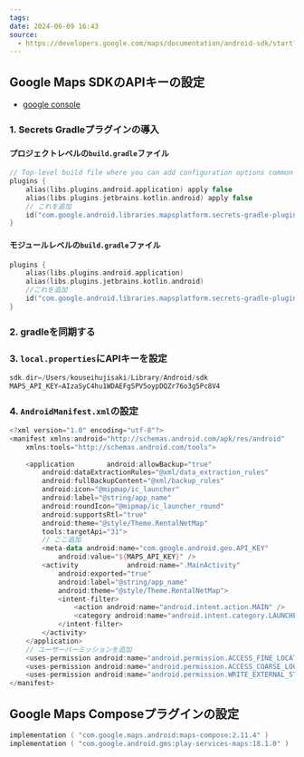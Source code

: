 ```yaml
---
tags: 
date: 2024-06-09 16:43
source:
  - https://developers.google.com/maps/documentation/android-sdk/start?hl=ja
---
```

## Google Maps SDKのAPIキーの設定
- [google console](https://console.cloud.google.com/home/dashboard?hl=ja&pli=1&project=rentalnetreview)
### 1. Secrets Gradleプラグインの導入
#### プロジェクトレベルの`build.gradle`ファイル
```kotlin
// Top-level build file where you can add configuration options common to all sub-projects/modules.  
plugins {  
    alias(libs.plugins.android.application) apply false  
    alias(libs.plugins.jetbrains.kotlin.android) apply false
    // これを追加
    id("com.google.android.libraries.mapsplatform.secrets-gradle-plugin") version "2.0.1" apply false  
}
```
#### モジュールレベルの`build.gradle`ファイル
```kotlin
plugins {  
    alias(libs.plugins.android.application)  
    alias(libs.plugins.jetbrains.kotlin.android)  
	//これを追加
    id("com.google.android.libraries.mapsplatform.secrets-gradle-plugin")  
}
```
### 2. gradleを同期する
### 3. `local.properties`にAPIキーを設定
```kotlin
sdk.dir=/Users/kouseihujisaki/Library/Android/sdk  
MAPS_API_KEY=AIzaSyC4hu1WDAEFgSPV5oypDQZr76o3g5Pc8V4
```
### 4. `AndroidManifest.xml`の設定
```kotlin
<?xml version="1.0" encoding="utf-8"?>  
<manifest xmlns:android="http://schemas.android.com/apk/res/android"  
    xmlns:tools="http://schemas.android.com/tools">  
  
    <application        android:allowBackup="true"  
        android:dataExtractionRules="@xml/data_extraction_rules"  
        android:fullBackupContent="@xml/backup_rules"  
        android:icon="@mipmap/ic_launcher"  
        android:label="@string/app_name"  
        android:roundIcon="@mipmap/ic_launcher_round"  
        android:supportsRtl="true"  
        android:theme="@style/Theme.RentalNetMap"  
        tools:targetApi="31">
        // ここ追加
        <meta-data android:name="com.google.android.geo.API_KEY"  
            android:value="${MAPS_API_KEY}" />  
        <activity            android:name=".MainActivity"  
            android:exported="true"  
            android:label="@string/app_name"  
            android:theme="@style/Theme.RentalNetMap">  
            <intent-filter>
	            <action android:name="android.intent.action.MAIN" />  
				<category android:name="android.intent.category.LAUNCHER" />  
            </intent-filter>
        </activity>
    </application>
    // ユーザーパーミッションを追加
    <uses-permission android:name="android.permission.ACCESS_FINE_LOCATION"/>  
    <uses-permission android:name="android.permission.ACCESS_COARSE_LOCATION"/>  
    <uses-permission android:name="android.permission.WRITE_EXTERNAL_STORAGE" />  
</manifest>
```
## Google Maps Composeプラグインの設定
```kotlin
implementation ( "com.google.maps.android:maps-compose:2.11.4" )  
implementation ( "com.google.android.gms:play-services-maps:18.1.0" )
```